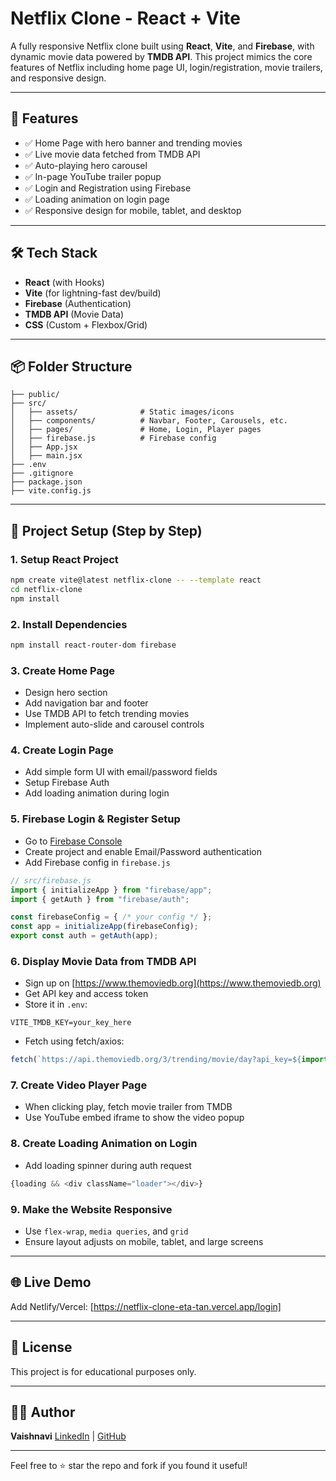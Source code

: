 # Netflix Clone - React + Vite

A fully responsive Netflix clone built using **React**, **Vite**, and **Firebase**, with dynamic movie data powered by **TMDB API**. This project mimics the core features of Netflix including home page UI, login/registration, movie trailers, and responsive design.

---

## 🚀 Features

* ✅ Home Page with hero banner and trending movies
* ✅ Live movie data fetched from TMDB API
* ✅ Auto-playing hero carousel
* ✅ In-page YouTube trailer popup
* ✅ Login and Registration using Firebase
* ✅ Loading animation on login page
* ✅ Responsive design for mobile, tablet, and desktop

---

## 🛠️ Tech Stack

* **React** (with Hooks)
* **Vite** (for lightning-fast dev/build)
* **Firebase** (Authentication)
* **TMDB API** (Movie Data)
* **CSS** (Custom + Flexbox/Grid)

---

## 📦 Folder Structure

```
├── public/
├── src/
│   ├── assets/              # Static images/icons
│   ├── components/          # Navbar, Footer, Carousels, etc.
│   ├── pages/               # Home, Login, Player pages
│   ├── firebase.js          # Firebase config
│   ├── App.jsx
│   ├── main.jsx
├── .env                    
├── .gitignore
├── package.json
├── vite.config.js
```

---

## 🧪 Project Setup (Step by Step)

### 1. **Setup React Project**

```bash
npm create vite@latest netflix-clone -- --template react
cd netflix-clone
npm install
```

### 2. **Install Dependencies**

```bash
npm install react-router-dom firebase
```

### 3. **Create Home Page**

* Design hero section
* Add navigation bar and footer
* Use TMDB API to fetch trending movies
* Implement auto-slide and carousel controls

### 4. **Create Login Page**

* Add simple form UI with email/password fields
* Setup Firebase Auth
* Add loading animation during login

### 5. **Firebase Login & Register Setup**

* Go to [Firebase Console](https://console.firebase.google.com/)
* Create project and enable Email/Password authentication
* Add Firebase config in `firebase.js`

```js
// src/firebase.js
import { initializeApp } from "firebase/app";
import { getAuth } from "firebase/auth";

const firebaseConfig = { /* your config */ };
const app = initializeApp(firebaseConfig);
export const auth = getAuth(app);
```

### 6. **Display Movie Data from TMDB API**

* Sign up on [https://www.themoviedb.org](https://www.themoviedb.org)
* Get API key and access token
* Store it in `.env`:

```env
VITE_TMDB_KEY=your_key_here
```

* Fetch using fetch/axios:

```js
fetch(`https://api.themoviedb.org/3/trending/movie/day?api_key=${import.meta.env.VITE_TMDB_KEY}`)
```

### 7. **Create Video Player Page**

* When clicking play, fetch movie trailer from TMDB
* Use YouTube embed iframe to show the video popup

### 8. **Create Loading Animation on Login**

* Add loading spinner during auth request

```js
{loading && <div className="loader"></div>}
```

### 9. **Make the Website Responsive**

* Use `flex-wrap`, `media queries`, and `grid`
* Ensure layout adjusts on mobile, tablet, and large screens

---

## 🌐 Live Demo

Add Netlify/Vercel: [https://netflix-clone-eta-tan.vercel.app/login]


---

## 📄 License

This project is for educational purposes only.

---

## 🙋‍♀️ Author

**Vaishnavi**
[LinkedIn](https://www.linkedin.com/in/vaishnavi7997) | [GitHub](https://github.com/vaishnavi7997)

---

Feel free to ⭐ star the repo and fork if you found it useful!
